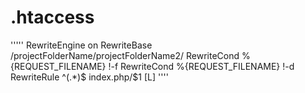 # .htaccess

'''''
<IfModule mod_rewrite.c>
RewriteEngine on
RewriteBase /projectFolderName/projectFolderName2/
RewriteCond %{REQUEST_FILENAME} !-f
RewriteCond %{REQUEST_FILENAME} !-d
RewriteRule ^(.*)$ index.php/$1 [L]
</IfModule>
''''
